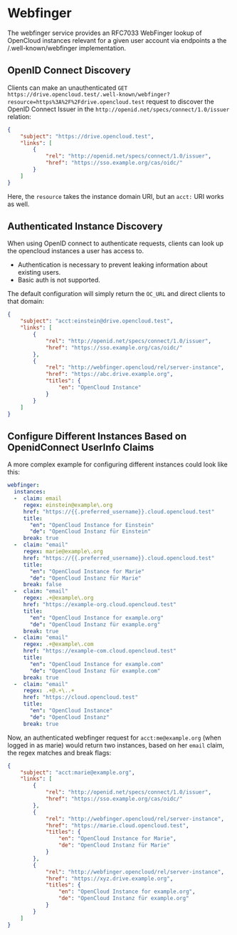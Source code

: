 # Webfinger

The webfinger service provides an RFC7033 WebFinger lookup of OpenCloud instances relevant for a given user account via endpoints a the /.well-known/webfinger implementation.

## OpenID Connect Discovery

Clients can make an unauthenticated `GET https://drive.opencloud.test/.well-known/webfinger?resource=https%3A%2F%2Fdrive.opencloud.test` request to discover the OpenID Connect Issuer in the `http://openid.net/specs/connect/1.0/issuer` relation:

```json
{
    "subject": "https://drive.opencloud.test",
    "links": [
        {
            "rel": "http://openid.net/specs/connect/1.0/issuer",
            "href": "https://sso.example.org/cas/oidc/"
        }
    ]
}
```

Here, the `resource` takes the instance domain URI, but an `acct:` URI works as well. 

## Authenticated Instance Discovery

When using OpenID connect to authenticate requests, clients can look up the opencloud instances a user has access to.

*   Authentication is necessary to prevent leaking information about existing users.
*   Basic auth is not supported.

The default configuration will simply return the `OC_URL` and direct clients to that domain:

```json
{
    "subject": "acct:einstein@drive.opencloud.test",
    "links": [
        {
            "rel": "http://openid.net/specs/connect/1.0/issuer",
            "href": "https://sso.example.org/cas/oidc/"
        },
        {
            "rel": "http://webfinger.opencloud/rel/server-instance",
            "href": "https://abc.drive.example.org",
            "titles": {
                "en": "OpenCloud Instance"
            }
        }
    ]
}
```

## Configure Different Instances Based on OpenidConnect UserInfo Claims

A more complex example for configuring different instances could look like this:

```yaml
webfinger:
  instances:
  -  claim: email
     regex: einstein@example\.org
     href: "https://{{.preferred_username}}.cloud.opencloud.test"
     title: 
       "en": "OpenCloud Instance for Einstein"
       "de": "OpenCloud Instanz für Einstein"
     break: true
  -  claim: "email"
     regex: marie@example\.org
     href: "https://{{.preferred_username}}.cloud.opencloud.test"
     title: 
       "en": "OpenCloud Instance for Marie"
       "de": "OpenCloud Instanz für Marie"
     break: false
  -  claim: "email"
     regex: .+@example\.org
     href: "https://example-org.cloud.opencloud.test"
     title:
       "en": "OpenCloud Instance for example.org"
       "de": "OpenCloud Instanz für example.org"
     break: true
  -  claim: "email"
     regex: .+@example\.com
     href: "https://example-com.cloud.opencloud.test"
     title:
       "en": "OpenCloud Instance for example.com"
       "de": "OpenCloud Instanz für example.com"
     break: true
  -  claim: "email"
     regex: .+@.+\..+
     href: "https://cloud.opencloud.test"
     title:
       "en": "OpenCloud Instance"
       "de": "OpenCloud Instanz"
     break: true
```

Now, an authenticated webfinger request for `acct:me@example.org` (when logged in as marie) would return two instances, based on her `email` claim, the regex matches and break flags:

```json
{
    "subject": "acct:marie@example.org",
    "links": [
        {
            "rel": "http://openid.net/specs/connect/1.0/issuer",
            "href": "https://sso.example.org/cas/oidc/"
        },
        {
            "rel": "http://webfinger.opencloud/rel/server-instance",
            "href": "https://marie.cloud.opencloud.test",
            "titles": {
                "en": "OpenCloud Instance for Marie",
                "de": "OpenCloud Instanz für Marie"
            }
        },
        {
            "rel": "http://webfinger.opencloud/rel/server-instance",
            "href": "https://xyz.drive.example.org",
            "titles": {
                "en": "OpenCloud Instance for example.org",
                "de": "OpenCloud Instanz für example.org"
            }
        }
    ]
}
```

